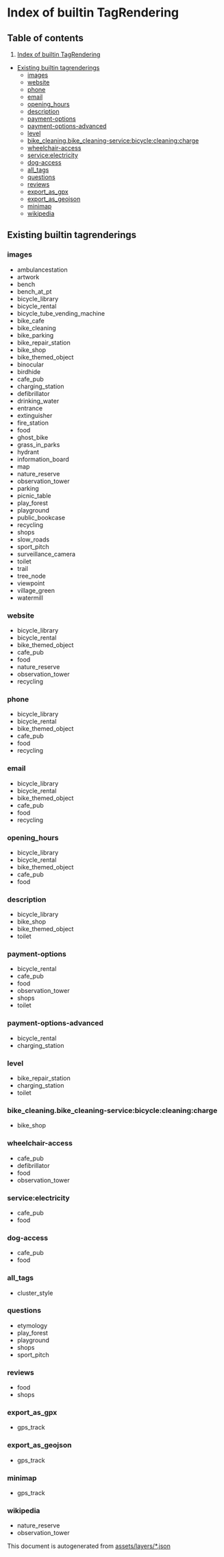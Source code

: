 

 Index of builtin TagRendering 
===============================



## Table of contents

1. [Index of builtin TagRendering](#index-of-builtin-tagrendering)
  - [Existing builtin tagrenderings](#existing-builtin-tagrenderings)
    + [images](#images)
    + [website](#website)
    + [phone](#phone)
    + [email](#email)
    + [opening_hours](#opening_hours)
    + [description](#description)
    + [payment-options](#payment-options)
    + [payment-options-advanced](#payment-options-advanced)
    + [level](#level)
    + [bike_cleaning.bike_cleaning-service:bicycle:cleaning:charge](#bike_cleaningbike_cleaning-service:bicycle:cleaning:charge)
    + [wheelchair-access](#wheelchair-access)
    + [service:electricity](#serviceelectricity)
    + [dog-access](#dog-access)
    + [all_tags](#all_tags)
    + [questions](#questions)
    + [reviews](#reviews)
    + [export_as_gpx](#export_as_gpx)
    + [export_as_geojson](#export_as_geojson)
    + [minimap](#minimap)
    + [wikipedia](#wikipedia)





 Existing builtin tagrenderings 
--------------------------------





### images 





  - ambulancestation
  - artwork
  - bench
  - bench_at_pt
  - bicycle_library
  - bicycle_rental
  - bicycle_tube_vending_machine
  - bike_cafe
  - bike_cleaning
  - bike_parking
  - bike_repair_station
  - bike_shop
  - bike_themed_object
  - binocular
  - birdhide
  - cafe_pub
  - charging_station
  - defibrillator
  - drinking_water
  - entrance
  - extinguisher
  - fire_station
  - food
  - ghost_bike
  - grass_in_parks
  - hydrant
  - information_board
  - map
  - nature_reserve
  - observation_tower
  - parking
  - picnic_table
  - play_forest
  - playground
  - public_bookcase
  - recycling
  - shops
  - slow_roads
  - sport_pitch
  - surveillance_camera
  - toilet
  - trail
  - tree_node
  - viewpoint
  - village_green
  - watermill




### website 





  - bicycle_library
  - bicycle_rental
  - bike_themed_object
  - cafe_pub
  - food
  - nature_reserve
  - observation_tower
  - recycling




### phone 





  - bicycle_library
  - bicycle_rental
  - bike_themed_object
  - cafe_pub
  - food
  - recycling




### email 





  - bicycle_library
  - bicycle_rental
  - bike_themed_object
  - cafe_pub
  - food
  - recycling




### opening_hours 





  - bicycle_library
  - bicycle_rental
  - bike_themed_object
  - cafe_pub
  - food




### description 





  - bicycle_library
  - bike_shop
  - bike_themed_object
  - toilet




### payment-options 





  - bicycle_rental
  - cafe_pub
  - food
  - observation_tower
  - shops
  - toilet




### payment-options-advanced 





  - bicycle_rental
  - charging_station




### level 





  - bike_repair_station
  - charging_station
  - toilet




### bike_cleaning.bike_cleaning-service:bicycle:cleaning:charge 





  - bike_shop




### wheelchair-access 





  - cafe_pub
  - defibrillator
  - food
  - observation_tower




### service:electricity 





  - cafe_pub
  - food




### dog-access 





  - cafe_pub
  - food




### all_tags 





  - cluster_style




### questions 





  - etymology
  - play_forest
  - playground
  - shops
  - sport_pitch




### reviews 





  - food
  - shops




### export_as_gpx 





  - gps_track




### export_as_geojson 





  - gps_track




### minimap 





  - gps_track




### wikipedia 





  - nature_reserve
  - observation_tower
 

This document is autogenerated from [assets/layers/*.json](https://github.com/pietervdvn/MapComplete/blob/develop/assets/layers/*.json)